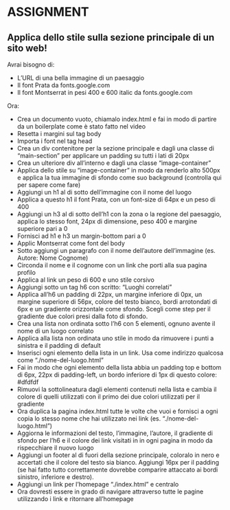 # ASSIGNMENT

## Applica dello stile sulla sezione principale di un sito web!

Avrai bisogno di:

- L’URL di una bella immagine di un paesaggio
- Il font Prata da fonts.google.com
- Il font Montserrat in pesi 400 e 600 italic da fonts.google.com

Ora:
- Crea un documento vuoto, chiamalo index.html e fai in modo di partire da un boilerplate come è stato fatto nel video
- Resetta i margini sul tag body
- Importa i font nel tag head
- Crea un div contenitore per la sezione principale e dagli una classe di “main-section” per applicare un padding su tutti i lati di 20px
- Crea un ulteriore div all’interno e dagli una classe “image-container”
- Applica dello stile su “image-container” in modo da renderlo alto 500px e applica la tua immagine di sfondo come suo background (controlla qui per sapere come fare)
- Aggiungi un h1 al di sotto dell’immagine con il nome del luogo
- Applica a questo h1 il font Prata, con un font-size di 64px e un peso di 400
- Aggiungi un h3 al di sotto dell’h1 con la zona o la regione del paesaggio, applica lo stesso font, 24px di dimensione, peso 400 e margine superiore pari a 0
- Fornisci ad h1 e h3 un margin-bottom pari a 0
- Applic Montserrat come font del body
- Sotto aggiungi un paragrafo con il nome dell’autore dell’immagine (es. Autore: Nome Cognome)
- Circonda il nome e il cognome con un link che porti alla sua pagina profilo
- Applica al link un peso di 600 e uno stile corsivo
- Aggiungi sotto un tag h6 con scritto: “Luoghi correlati”
- Applica all’h6 un padding di 22px, un margine inferiore di 0px, un margine superiore di 56px, colore del testo bianco, bordi arrotondati di 6px e un gradiente orizzontale come sfondo. Scegli come step per il gradiente due colori presi dalla foto di sfondo.
- Crea una lista non ordinata sotto l’h6 con 5 elementi, ognuno avente il nome di un luogo correlato
- Applica alla lista non ordinata uno stile in modo da rimuovere i punti a sinistra e il padding di default
- Inserisci ogni elemento della lista in un link. Usa come indirizzo qualcosa come “./nome-del-luogo.html”
- Fai in modo che ogni elemento della lista abbia un padding top e bottom di 6px, 22px di padding-left, un bordo inferiore di 1px di questo colore: #dfdfdf
- Rimuovi la sottolineatura dagli elementi contenuti nella lista e cambia il colore di quelli utilizzati con il primo dei due colori utilizzati per il gradiente
- Ora duplica la pagina index.html tutte le volte che vuoi e fornisci a ogni copia lo stesso nome che hai utilizzato nei link (es. “./nome-del-luogo.html”)
- Aggiorna le informazioni del testo, l’immagine, l’autore, il gradiente di sfondo per l’h6 e il colore dei link visitati in in ogni pagina in modo da rispecchiare il nuovo luogo
- Aggiungi un footer al di fuori della sezione principale, coloralo in nero e accertati che il colore del testo sia bianco. Aggiungi 16px per il padding (se hai fatto tutto correttamente dovrebbe comparire attaccato ai bordi sinistro, inferiore e destro).
- Aggiungi un link per l’homepage “./index.html” e centralo
- Ora dovresti essere in grado di navigare attraverso tutte le pagine utilizzando i link e ritornare all’homepage
